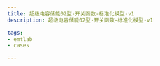 ```yaml
---
title: 超级电容储能02型-开关函数-标准化模型-v1
description: 超级电容储能02型-开关函数-标准化模型-v1

tags:
- emtlab
- cases

---
```


<!-- import DocCardList from '@theme/DocCardList';

<DocCardList /> -->